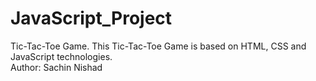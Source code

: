 # JavaScript_Project
Tic-Tac-Toe Game.
This Tic-Tac-Toe Game is based on HTML, CSS and JavaScript technologies.
<br>
Author: Sachin Nishad


